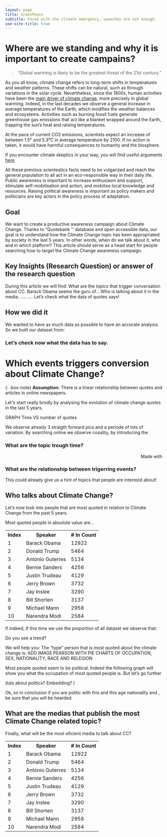 ```yaml
---
layout: page
title: GreenPeace
subtitle: Faced with the climate emergency, speeches are not enough. 
use-site-title: true
---
```


# Where are we standing and why it is important to create campains? 

>“Global warming is likely to be the greatest threat of the 21st century.” 

As you all know, climate change refers to long-term shifts in temperatures and weather patterns. These shifts can be natural, such as through variations in the solar cycle. 
Nevertheless, since the 1800s, human activities have been the [main driver of climate change](https://www.ipcc.ch/site/assets/uploads/sites/2/2018/12/ST1.5_OCE_LR.pdf), more precisely in global warming. Indeed, in the last decades we observe a general increase in average temperatures of the Earth, which modifies the weather balances and ecosystems. 
Activities such as burning fossil fuels generate greenhouse gas emissions that act like a blanket wrapped around the Earth, trapping the sun’s heat and raising temperatures.

At the pace of current CO2 emissions, scientists expect an increase of between 1.5° and 5.3°C in average temperature by 2100. If no action is taken, it would have harmful consequences to humanity and the biosphere. 

If you encounter climate skeptics in your way, you will find useful arguments [here](https://350.org/fr/). 

All these previous scientestics facts need to be vulgarized and reach the general population to all act in an eco-responsible way in their daily life.  Public awareness is important to increase enthusiasm and support, stimulate self-mobilisation and action, and mobilise local knowledge and resources. Raising political awareness is important as policy makers and politicians are key actors in the policy process of adaptation. 

## Goal

We want to create a productive awareness campaign about Climate Change. Thanks to “Quotebank '' database and open accessible data, our goal is to understand how the Climate Change topic has been appropriated by society in the last 5 years. In other words, when do we talk about it, who and in which platform? This article should serve as a head start for people searching how to target the Climate Change awareness campaign.

## Key Insights (Research Question) or answer of the research question
During this article we will find:
What are the topics that trigger conversation about CC.
Barack Obama seems the guru of… Who is talking about it in the media. ….. …. Let’s check what the data of quotes says!

## How we did it
We wanted to have as much data as possible to have an accurate analysis. So we built our dataset from:

### Let’s check now what the data has to say. 


# Which events triggers conversion about Climate Change? 

{: .box-note}
**Assumption:** There is a linear relationship between quotes and articles in online newspapers. 

Let's start really brodly by analysing the evolution of climate change quotes in the last 5 years. 

GRAPH Time VS number of quotes

We observe already 3 straigth forward pics and a periode of lots of variation. By searching online we observe cosality, by introducing the 

### What are the topic trough time? 
 
 <div style='width:100%!;margin-top:4px!important;text-align:right!important;'><a class='flourish-credit' href='https://public.flourish.studio/visualisation/8142851/?utm_source=embed&utm_campaign=visualisation/8142851' target='_top' style='text-decoration:none!important'><img alt='Made with Flourish' src='https://public.flourish.studio/resources/made_with_flourish.svg' style='width:105px!important;height:16px!important;border:none!important;margin:0!important;'> </a>
</div>

### What are the relationship between trigerring events? 

This could already give us a hint of topics that people are interestd about! 


## Who talks about Climate Change? 

Let’s now look into people that are most quoted in relation to Climate Change from the past 5 years.

Most quoted people in absolute value are…


<table style="margin-left: auto; margin-right: auto; align="center"; align="center"">
  <tr><th>Index</th> <th>Speaker</th>              <th># In Count</th></tr>
  <tr><td> 1 </td>   <td> Barack Obama </td>       <td> 12922 </td></tr>
  <tr><td> 2 </td>   <td> Donald Trump </td>       <td> 5464</td></tr>
  <tr><td> 3 </td>   <td> António Guterres </td>       <td> 5134</td></tr>
  <tr><td> 4 </td>   <td> Bernie Sanders </td>       <td> 4256</td></tr>
  <tr><td> 5 </td>   <td> Justin Trudeau </td>       <td> 4129</td></tr>
  <tr><td> 6 </td>   <td> Jerry Brown </td>       <td> 3732</td></tr>
  <tr><td> 7 </td>   <td> Jay Inslee </td>       <td> 3290</td></tr>
  <tr><td> 8 </td>   <td> Bill Shorten </td>       <td> 3137</td></tr>
  <tr><td> 9 </td>   <td> Michael Mann </td>       <td> 2958</td></tr>
  <tr><td> 10 </td>  <td> Narendra Modi </td>       <td> 2584</td></tr>
  
 </table>

If indeed, if this time we use the proportion of all dataset we observe that:

<table style="margin-left: auto; margin-right: auto; align="center"; align="center"">
  <tr><th>Index</th> <th>Speaker</th>              <th># In Count</th></tr>
  <tr><td> 1 </td>   <td> Barack Obama </td>       <td> 12922 </td></tr>
  <tr><td> 2 </td>   <td> Donald Trump </td>       <td> 5464</td></tr>
  <tr><td> 3 </td>   <td> António Guterres </td>       <td> 5134</td></tr>
  <tr><td> 4 </td>   <td> Bernie Sanders </td>       <td> 4256</td></tr>
  <tr><td> 5 </td>   <td> Justin Trudeau </td>       <td> 4129</td></tr>
  <tr><td> 6 </td>   <td> Jerry Brown </td>       <td> 3732</td></tr>
  <tr><td> 7 </td>   <td> Jay Inslee </td>       <td> 3290</td></tr>
  <tr><td> 8 </td>   <td> Bill Shorten </td>       <td> 3137</td></tr>
  <tr><td> 9 </td>   <td> Michael Mann </td>       <td> 2958</td></tr>
  <tr><td> 10 </td>  <td> Narendra Modi </td>       <td> 2584</td></tr>

Do you see a trend?

We will help you: 
The “type” person that is most quoted about the climate change is: 
ADD IMAGE PEARSON WITH PIE CHARTS OF OCCUPATION, SEX, NATIONALITY,  RACE AND RELEGION

Most people quoted seem to be political. Indeed the following graph will show you what the occupation of most quoted people is. But let’s go further 


(tals about politics? Embedding? ) 

Ok, so in conclusion if you are  politic with this and this age nationality and , be sure that you will be hearded. 
## What are the medias that publish the most Climate Change related topic? 
Finally, what will be the most eficient media to talk about CC? 
 
<script>
includeHTML();
</script> 



